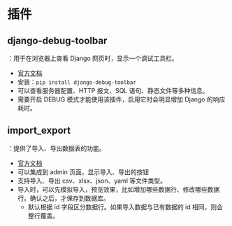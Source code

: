 # 插件

## django-debug-toolbar

：用于在浏览器上查看 Django 网页时，显示一个调试工具栏。
- [官方文档](https://django-debug-toolbar.readthedocs.io/)
- 安装：`pip install django-debug-toolbar`
- 可以查看服务器配置、HTTP 报文、SQL 语句、静态文件等多种信息。
- 需要开启 DEBUG 模式才能使用该插件，启用它时会明显增加 Django 的响应耗时。

## import_export

：提供了导入、导出数据表的功能。
- [官方文档](https://django-import-export.readthedocs.io/)
- 可以集成到 admin 页面，显示导入、导出的按钮
- 支持导入、导出 csv、xlsx、json、yaml 等文件类型。
- 导入时，可以先模拟导入，预览效果，比如增加哪些数据行、修改哪些数据行。确认之后，才保存到数据库。
  - 默认根据 id 字段区分数据行。如果导入数据与已有数据的 id 相同，则会整行覆盖。

<!-- ## simpleui -->

